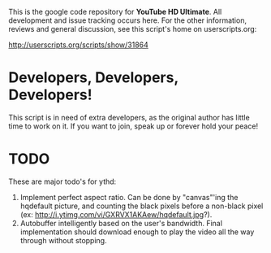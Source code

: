 This is the google code repository for **YouTube HD Ultimate**. All development and issue tracking occurs here. For the other information, reviews and general discussion, see this script's home on userscripts.org:

http://userscripts.org/scripts/show/31864

# Developers, Developers, Developers! #
This script is in need of extra developers, as the original author has little time to work on it. If you want to join, speak up or forever hold your peace!

# TODO #
These are major todo's for ythd:
  1. Implement perfect aspect ratio. Can be done by "canvas"'ing the hqdefault picture, and counting the black pixels before a non-black pixel (ex: http://i.ytimg.com/vi/GXRVX1AKAew/hqdefault.jpg?).
  1. Autobuffer intelligently based on the user's bandwidth. Final implementation should download enough to play the video all the way through without stopping.